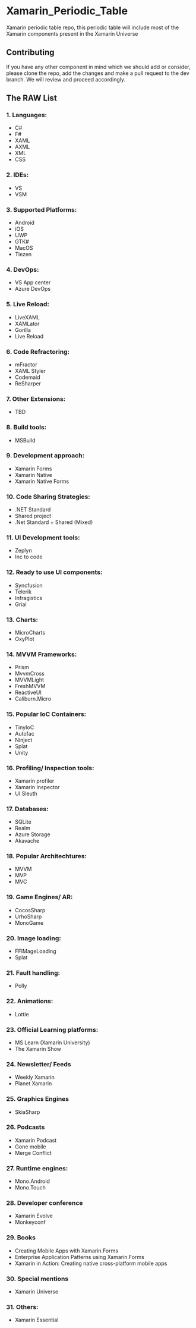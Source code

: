 # Xamarin_Periodic_Table
Xamarin periodic table repo, this periodic table will include most of the Xamarin components present in the Xamarin Universe

## Contributing
If you have any other component in mind which we should add or consider, please clone the repo, add the changes and make a pull request to the dev branch. We will review and proceed accordingly.

## The RAW List

### 1. Languages:
  - C#
  - F#
  - XAML
  - AXML
  - XML
  - CSS
	
### 2. IDEs:
  - VS
  - VSM
	
### 3. Supported Platforms:
  - Android
  - iOS
  - UWP
  - GTK#
  - MacOS
  - Tiezen
	
### 4. DevOps:
  - VS App center
  - Azure DevOps
	
### 5. Live Reload:
  - LiveXAML
  - XAMLator
  - Gorilla
  - Live Reload
	
### 6. Code Refractoring:
  - mFractor
  - XAML Styler
  - Codemaid
  - ReSharper
	
### 7. Other Extensions:
  - TBD
	
### 8. Build tools:
  - MSBuild
	
### 9. Development approach:
  - Xamarin Forms
  - Xamarin Native
  - Xamarin Native Forms

### 10. Code Sharing Strategies:
  - .NET Standard
  - Shared project
  - .Net Standard + Shared (Mixed)
	
### 11. UI Development tools:
  - Zeplyn
  - Inc to code
	
### 12. Ready to use UI components:
  - Syncfusion
  - Telerik
  - Infragistics
  - Grial
	
### 13. Charts:
  - MicroCharts
  - OxyPlot
	
### 14. MVVM Frameworks:
  - Prism
  - MvvmCross
  - MVVMLight
  - FreshMVVM
  - ReactiveUI
  - Caliburn.Micro
	
### 15. Popular IoC Containers:
  - TinyIoC
  - Autofac
  - Ninject
  - Splat
  - Unity
	
### 16. Profiling/ Inspection tools:
  - Xamarin profiler
  - Xamarin Inspector
  - UI Sleuth
	
### 17. Databases:
  - SQLite
  - Realm
  - Azure Storage
  - Akavache
	
### 18. Popular Architechtures:
  - MVVM
  - MVP
  - MVC
	
### 19. Game Engines/ AR:
  - CocosSharp
  - UrhoSharp
  - MonoGame
	
### 20. Image loading:
  - FFIMageLoading
  - Splat
	
### 21. Fault handling:
  - Polly
	
### 22. Animations:
  - Lottie
	
### 23. Official Learning platforms:
  - MS Learn (Xamarin University)
  - The Xamarin Show
	
### 24. Newsletter/ Feeds
  - Weekly Xamarin
  - Planet Xamarin

### 25. Graphics Engines
  - SkiaSharp
  
### 26. Podcasts
  - Xamarin Podcast
  - Gone mobile
  - Merge Conflict

### 27. Runtime engines:
  - Mono.Android
  - Mono.Touch
  
### 28. Developer conference
  - Xamarin Evolve
  - Monkeyconf
  
### 29. Books
  - Creating Mobile Apps with Xamarin.Forms
  - Enterprise Application Patterns using Xamarin.Forms
  - Xamarin in Action: Creating native cross-platform mobile apps
  
### 30. Special mentions
  - Xamarin Universe
  
### 31. Others:	
- Xamarin Essential
	

	
	

	
	
	
	
